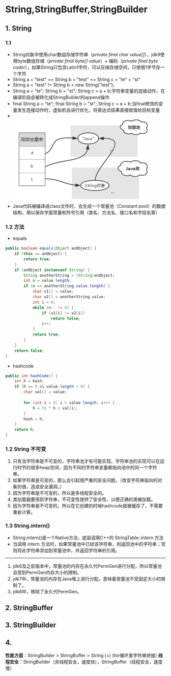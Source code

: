 # String,StringBuffer,StringBuilder

## 1. String

### 1.1 

- String对象中使用char数组存储字符串（*private final char value[]*），jdk9使用byte数组存储（*private final byte[] value*）+ 编码（*private final byte coder*），如果String只包含Latin1字符，可以压缩存储空间，只使用1字节存一个字符
- String a = "test" == String b = "test" == String c = "te" + "st"
- String a = "test" != String b = new String("test");
- String a = "te"; String b = "st"; String c = a + b;字符串变量的连接动作，在编译阶段会被转化成StringBuilder的append操作
- final String a = "te"; final String b = "st"; String c = a + b;当final修饰的变量发生连接动作时，虚拟机会进行优化，将表达式结果直接赋值给目标变量
- <br>![Alt text](https://raw.githubusercontent.com/zhangtao6483/note/master/img/java/string1.png)
- Java代码被编译成class文件时，会生成一个常量池（Constant pool）的数据结构，用以保存字面常量和符号引用（类名、方法名、接口名和字段名等）

### 1.2 方法

- equals

```java
public boolean equals(Object anObject) {
    if (this == anObject) {
        return true;
    }
    if (anObject instanceof String) {
        String anotherString = (String)anObject;
        int n = value.length;
        if (n == anotherString.value.length) {
            char v1[] = value;
            char v2[] = anotherString.value;
            int i = 0;
            while (n-- != 0) {
                if (v1[i] != v2[i])
                    return false;
                i++;
            }
            return true;
        }
    }
    return false;
}
```

- hashcode

``` java
public int hashCode() {
    int h = hash;
    if (h == 0 && value.length > 0) {
        char val[] = value;

        for (int i = 0; i < value.length; i++) {
            h = 31 * h + val[i];
        }
        hash = h;
    }
    return h;
}
```

### 1.2 String 不可变

1. 只有当字符串是不可变的，字符串池才有可能实现。字符串池的实现可以在运行时节约很多heap空间，因为不同的字符串变量都指向池中的同一个字符串。
2. 如果字符串是可变的，那么会引起很严重的安全问题。（改变字符串指向的对象的值，造成安全漏洞。）
3. 因为字符串是不可变的，所以是多线程安全的。
4. 类加载器要用到字符串，不可变性提供了安全性，以便正确的类被加载。
5. 因为字符串是不可变的，所以在它创建的时候hashcode就被缓存了，不需要重新计算。

### 1.3 String.intern() 

- String.intern()是一个Native方法，底层调用C++的 StringTable::intern 方法
- 当调用 intern 方法时，如果常量池中已经该字符串，则返回池中的字符串；否则将此字符串添加到常量池中，并返回字符串的引用。

---
1. jdk6及之前版本中，常量池的内存在永久代PermGen进行分配，所以常量池会受到PermGen内存大小的限制。
2. jdk7中，常量池的内存在Java堆上进行分配，意味着常量池不受固定大小的限制了。
3. jdk8中，移除了永久代PermGen。

## 2. StringBuffer

## 3. StringBuilder

## 4. 

**性能方面**：StringBuilder > StringBuffer > String (+) (for循环里字符串拼接)
**线程安全**：StringBuilder（非线程安全，速度快），StringBuffer（线程安全，速度慢）

